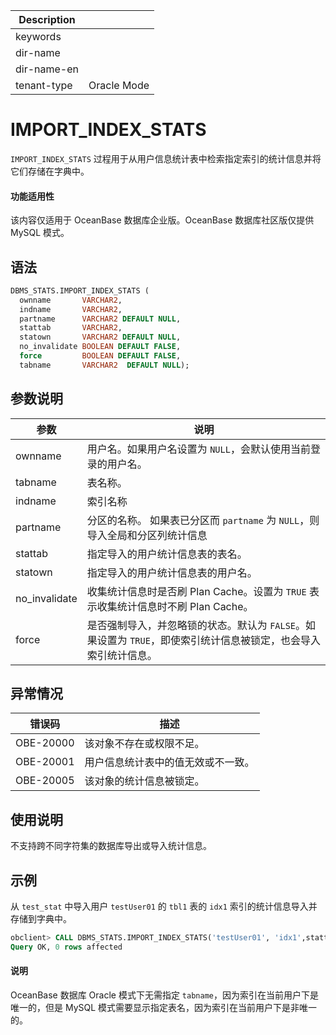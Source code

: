 | Description   |                 |
|---------------|-----------------|
| keywords      |                 |
| dir-name      |                 |
| dir-name-en   |                 |
| tenant-type   | Oracle Mode     |

# IMPORT_INDEX_STATS 

`IMPORT_INDEX_STATS` 过程用于从用户信息统计表中检索指定索引的统计信息并将它们存储在字典中。

  <main id="notice" >
    <h4>功能适用性</h4>
    <p>该内容仅适用于 OceanBase 数据库企业版。OceanBase 数据库社区版仅提供 MySQL 模式。</p>
  </main>

## 语法 

```sql
DBMS_STATS.IMPORT_INDEX_STATS (
  ownname       VARCHAR2, 
  indname       VARCHAR2,
  partname      VARCHAR2 DEFAULT NULL,
  stattab       VARCHAR2, 
  statown       VARCHAR2 DEFAULT NULL,
  no_invalidate BOOLEAN DEFAULT FALSE,
  force         BOOLEAN DEFAULT FALSE,
  tabname       VARCHAR2  DEFAULT NULL);
```

## 参数说明 

|      参数       |                                        说明                                     |
|---------------|----------------------------------------------------------------------------------|
| ownname       | 用户名。如果用户名设置为 `NULL`，会默认使用当前登录的用户名。                         |
| tabname       | 表名称。                                                                          |
| indname       | 索引名称                                                                          |
| partname      | 分区的名称。 如果表已分区而 `partname` 为 `NULL`，则导入全局和分区列统计信息           |
| stattab       | 指定导入的用户统计信息表的表名。                                                     |
| statown       | 指定导入的用户统计信息表的用户名。                                                   |
| no_invalidate |  收集统计信息时是否刷 Plan Cache。设置为 `TRUE` 表示收集统计信息时不刷 Plan Cache。                           |
| force         | 是否强制导入，并忽略锁的状态。默认为 `FALSE`。如果设置为 `TRUE`，即使索引统计信息被锁定，也会导入索引统计信息。 |



## 异常情况 

|    错误码    |        描述         |
|-----------|-------------------|
| OBE-20000 | 该对象不存在或权限不足。      |
| OBE-20001 | 用户信息统计表中的值无效或不一致。 |
| OBE-20005 | 该对象的统计信息被锁定。      |



## 使用说明 

不支持跨不同字符集的数据库导出或导入统计信息。

## 示例 

从 `test_stat` 中导入用户 `testUser01` 的 `tbl1` 表的 `idx1` 索引的统计信息导入并存储到字典中。

```sql
obclient> CALL DBMS_STATS.IMPORT_INDEX_STATS('testUser01', 'idx1',stattab=>'test_stat', 'tbl1');
Query OK, 0 rows affected
```

  <main id="notice" type='explain'>
    <h4>说明</h4>
    <p>OceanBase 数据库 Oracle 模式下无需指定 <code>tabname</code>，因为索引在当前用户下是唯一的，但是 MySQL 模式需要显示指定表名，因为索引在当前用户下是非唯一的。</p>
  </main>
